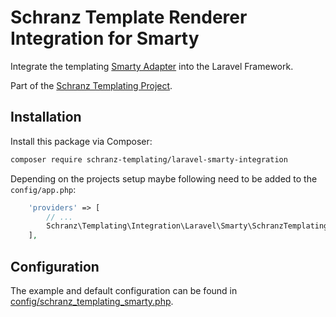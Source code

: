 # Schranz Template Renderer Integration for Smarty

Integrate the templating [Smarty Adapter](https://github.com/schranz-templating/smarty-adapter) 
into the Laravel Framework.

Part of the [Schranz Templating Project](https://github.com/schranz-templating/templating).

## Installation

Install this package via Composer:

```bash
composer require schranz-templating/laravel-smarty-integration
```

Depending on the projects setup maybe following need to be added to the `config/app.php`:

```php
    'providers' => [
        // ...
        Schranz\Templating\Integration\Laravel\Smarty\SchranzTemplatingSmartyProvider::class,
    ],
```

## Configuration

The example and default configuration can be found in [config/schranz_templating_smarty.php](config/schranz_templating_smarty.php).
